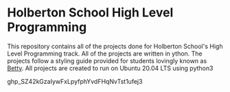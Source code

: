 # Holberton School High Level Programming

This repository contains all of the projects done for Holberton School's High Level Programming track. All of the projects are written in ython. The projects follow a styling guide provided for students lovingly known as <a href="https://github.com/holbertonschool/Betty">Betty</a>. All projects are created to run on Ubuntu 20.04 LTS using python3

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
